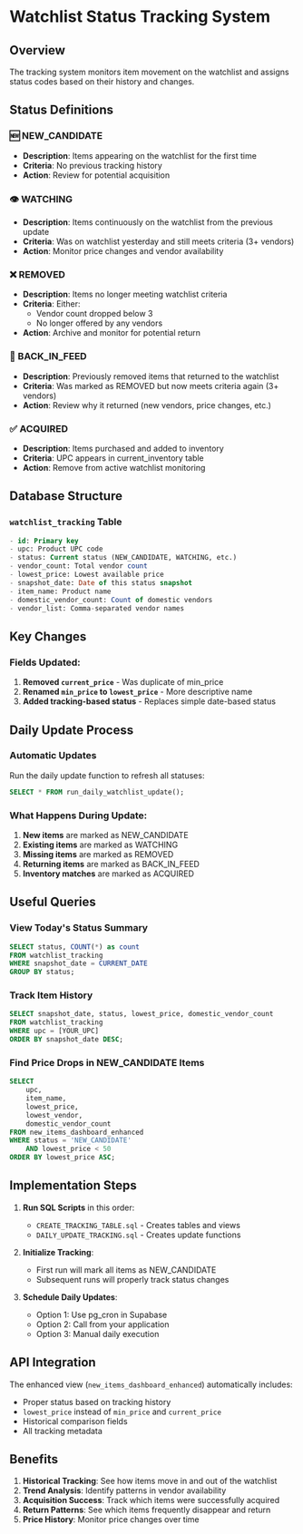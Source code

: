 # Watchlist Status Tracking System

## Overview
The tracking system monitors item movement on the watchlist and assigns status codes based on their history and changes.

## Status Definitions

### 🆕 NEW_CANDIDATE
- **Description**: Items appearing on the watchlist for the first time
- **Criteria**: No previous tracking history
- **Action**: Review for potential acquisition

### 👁️ WATCHING  
- **Description**: Items continuously on the watchlist from the previous update
- **Criteria**: Was on watchlist yesterday and still meets criteria (3+ vendors)
- **Action**: Monitor price changes and vendor availability

### ❌ REMOVED
- **Description**: Items no longer meeting watchlist criteria
- **Criteria**: Either:
  - Vendor count dropped below 3
  - No longer offered by any vendors
- **Action**: Archive and monitor for potential return

### 🔄 BACK_IN_FEED
- **Description**: Previously removed items that returned to the watchlist
- **Criteria**: Was marked as REMOVED but now meets criteria again (3+ vendors)
- **Action**: Review why it returned (new vendors, price changes, etc.)

### ✅ ACQUIRED
- **Description**: Items purchased and added to inventory
- **Criteria**: UPC appears in current_inventory table
- **Action**: Remove from active watchlist monitoring

## Database Structure

### `watchlist_tracking` Table
```sql
- id: Primary key
- upc: Product UPC code
- status: Current status (NEW_CANDIDATE, WATCHING, etc.)
- vendor_count: Total vendor count
- lowest_price: Lowest available price
- snapshot_date: Date of this status snapshot
- item_name: Product name
- domestic_vendor_count: Count of domestic vendors
- vendor_list: Comma-separated vendor names
```

## Key Changes

### Fields Updated:
1. **Removed `current_price`** - Was duplicate of min_price
2. **Renamed `min_price` to `lowest_price`** - More descriptive name
3. **Added tracking-based status** - Replaces simple date-based status

## Daily Update Process

### Automatic Updates
Run the daily update function to refresh all statuses:
```sql
SELECT * FROM run_daily_watchlist_update();
```

### What Happens During Update:
1. **New items** are marked as NEW_CANDIDATE
2. **Existing items** are marked as WATCHING
3. **Missing items** are marked as REMOVED  
4. **Returning items** are marked as BACK_IN_FEED
5. **Inventory matches** are marked as ACQUIRED

## Useful Queries

### View Today's Status Summary
```sql
SELECT status, COUNT(*) as count
FROM watchlist_tracking
WHERE snapshot_date = CURRENT_DATE
GROUP BY status;
```

### Track Item History
```sql
SELECT snapshot_date, status, lowest_price, domestic_vendor_count
FROM watchlist_tracking
WHERE upc = [YOUR_UPC]
ORDER BY snapshot_date DESC;
```

### Find Price Drops in NEW_CANDIDATE Items
```sql
SELECT 
    upc,
    item_name,
    lowest_price,
    lowest_vendor,
    domestic_vendor_count
FROM new_items_dashboard_enhanced
WHERE status = 'NEW_CANDIDATE'
    AND lowest_price < 50
ORDER BY lowest_price ASC;
```

## Implementation Steps

1. **Run SQL Scripts** in this order:
   - `CREATE_TRACKING_TABLE.sql` - Creates tables and views
   - `DAILY_UPDATE_TRACKING.sql` - Creates update functions

2. **Initialize Tracking**:
   - First run will mark all items as NEW_CANDIDATE
   - Subsequent runs will properly track status changes

3. **Schedule Daily Updates**:
   - Option 1: Use pg_cron in Supabase
   - Option 2: Call from your application
   - Option 3: Manual daily execution

## API Integration

The enhanced view (`new_items_dashboard_enhanced`) automatically includes:
- Proper status based on tracking history
- `lowest_price` instead of `min_price` and `current_price`
- Historical comparison fields
- All tracking metadata

## Benefits

1. **Historical Tracking**: See how items move in and out of the watchlist
2. **Trend Analysis**: Identify patterns in vendor availability
3. **Acquisition Success**: Track which items were successfully acquired
4. **Return Patterns**: See which items frequently disappear and return
5. **Price History**: Monitor price changes over time